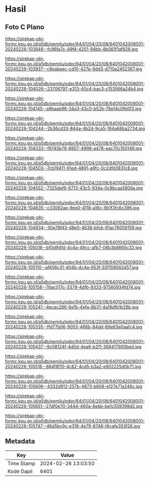 # Hasil

## Foto C Plano

https://sirekap-obj-formc.kpu.go.id/a5db/pemilu/pdpr/64/01/04/20/08/6401042008001-20240226-103846--fc96fa7c-49f4-4201-94bb-8b061f1af928.jpg

https://sirekap-obj-formc.kpu.go.id/a5db/pemilu/pdpr/64/01/04/20/08/6401042008001-20240226-103937--c8eabeec-cd10-427e-9dd3-d710a2452367.jpg

https://sirekap-obj-formc.kpu.go.id/a5db/pemilu/pdpr/64/01/04/20/08/6401042008001-20240226-104026--23706797-e313-40c4-bac3-c153566a24b4.jpg

https://sirekap-obj-formc.kpu.go.id/a5db/pemilu/pdpr/64/01/04/20/08/6401042008001-20240226-104145--a9baab98-34a3-43c0-b52b-78e14c0fb0f3.jpg

https://sirekap-obj-formc.kpu.go.id/a5db/pemilu/pdpr/64/01/04/20/08/6401042008001-20240226-104244--2b36cd33-844a-4b2d-9ca5-164a66ba2734.jpg

https://sirekap-obj-formc.kpu.go.id/a5db/pemilu/pdpr/64/01/04/20/08/6401042008001-20240226-104333--f9745b79-8907-4998-a478-eac70c150149.jpg

https://sirekap-obj-formc.kpu.go.id/a5db/pemilu/pdpr/64/01/04/20/08/6401042008001-20240226-104503--7cb19411-91ed-4891-a9fc-0c2dfd3831c8.jpg

https://sirekap-obj-formc.kpu.go.id/a5db/pemilu/pdpr/64/01/04/20/08/6401042008001-20240226-104552--7325daf6-6713-43c5-934a-0c8bcaa5808a.jpg

https://sirekap-obj-formc.kpu.go.id/a5db/pemilu/pdpr/64/01/04/20/08/6401042008001-20240226-104835--c33062ae-9ee0-4118-a16c-9b1f3fc6c396.jpg

https://sirekap-obj-formc.kpu.go.id/a5db/pemilu/pdpr/64/01/04/20/08/6401042008001-20240226-104934--30e78f43-48e0-4638-bfcb-91ac76059159.jpg

https://sirekap-obj-formc.kpu.go.id/a5db/pemilu/pdpr/64/01/04/20/08/6401042008001-20240226-105018--bf0d94fd-4c4a-49cc-afb7-08b3b8665c32.jpg

https://sirekap-obj-formc.kpu.go.id/a5db/pemilu/pdpr/64/01/04/20/08/6401042008001-20240226-105110--af456c31-404b-4c4a-953f-55f108562d57.jpg

https://sirekap-obj-formc.kpu.go.id/a5db/pemilu/pdpr/64/01/04/20/08/6401042008001-20240226-105158--76ac017c-3379-4dfb-9333-97560934fd74.jpg

https://sirekap-obj-formc.kpu.go.id/a5db/pemilu/pdpr/64/01/04/20/08/6401042008001-20240226-105241--4ecac286-6e1b-4efa-8b31-4a18dfb1b28b.jpg

https://sirekap-obj-formc.kpu.go.id/a5db/pemilu/pdpr/64/01/04/20/08/6401042008001-20240226-105335--ffd77b06-9053-466b-84dd-89e63e0aafc4.jpg

https://sirekap-obj-formc.kpu.go.id/a5db/pemilu/pdpr/64/01/04/20/08/6401042008001-20240226-105437--9c08124f-4d0d-4ea6-b2f1-368417900bed.jpg

https://sirekap-obj-formc.kpu.go.id/a5db/pemilu/pdpr/64/01/04/20/08/6401042008001-20240226-105516--884f8f10-4c82-4cd5-b3a2-e902225d0b71.jpg

https://sirekap-obj-formc.kpu.go.id/a5db/pemilu/pdpr/64/01/04/20/08/6401042008001-20240226-105606--4332d912-257b-4873-b606-e127e71a246c.jpg

https://sirekap-obj-formc.kpu.go.id/a5db/pemilu/pdpr/64/01/04/20/08/6401042008001-20240226-105651--27df0e70-3444-460a-8ebb-be1c559399d2.jpg

https://sirekap-obj-formc.kpu.go.id/a5db/pemilu/pdpr/64/01/04/20/08/6401042008001-20240226-105747--46d5bc9c-e316-4e79-8746-f4cafe353f26.jpg


## Metadata

| Key        | Value               |
| ---------- | ------------------- |
| Time Stamp | 2024-02-26 13:03:50 |
| Kode Dapil | 6401                |



